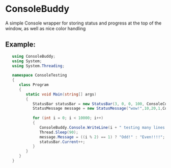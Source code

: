 # ConsoleBuddy
A simple Console wrapper for storing status and progress at the top of the window, as well as nice color handling

## Example:
```C#
   using ConsoleBuddy;
   using System;
   using System.Threading;
   
   namespace ConsoleTesting
   {
      class Program
      {
         static void Main(string[] args)
         {
            StatusBar statusBar = new StatusBar(3, 0, 0, 100, ConsoleColor.Red,40);
            StatusMessage message = new StatusMessage("wow!",10,20,1,ConsoleColor.Green);
   
            for (int i = 0; i < 10000; i++)
            {
               ConsoleBuddy.Console.WriteLine(i + " testing many lines ", ConsoleColor.Green, " and Colors");
               Thread.Sleep(90);
               message.Message = ((i % 2) == 1) ? "Odd!" : "Even!!!!";
               statusBar.Current++;
            }
         }
      }
   }
```

